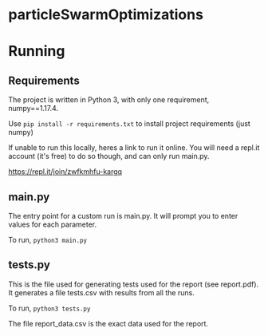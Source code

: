 # particleSwarmOptimizations

# Running

## Requirements 
The project is written in Python 3, with only one requirement, numpy==1.17.4.

Use `pip install -r requirements.txt` to install project requirements (just numpy)

If unable to run this locally, heres a link to run it online. You will need a repl.it account (it's free) to do so though, and can only run main.py.

https://repl.it/join/zwfkmhfu-kargq

## main.py
The entry point for a custom run is main.py. It will prompt you to enter values for each parameter.

To run, `python3 main.py`

## tests.py
This is the file used for generating tests used for the report (see report.pdf). It generates a file tests.csv with results from all the runs.

To run, `python3 tests.py`

The file report_data.csv is the exact data used for the report.
